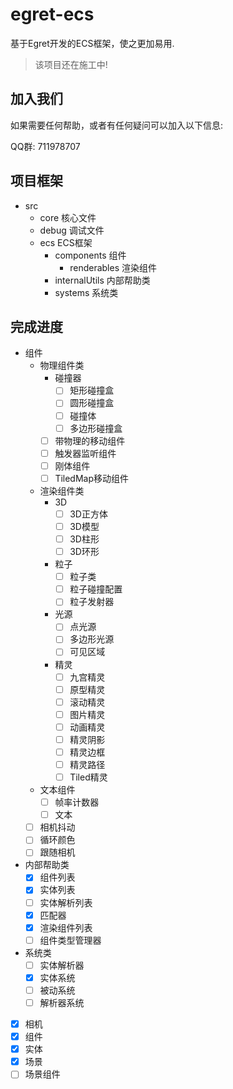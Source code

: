 # egret-ecs
基于Egret开发的ECS框架，使之更加易用.

> 该项目还在施工中! 

## 加入我们
如果需要任何帮助，或者有任何疑问可以加入以下信息:

QQ群: 711978707

## 项目框架

- src
  - core 核心文件
  - debug 调试文件
  - ecs ECS框架
    - components 组件
      - renderables 渲染组件
    - internalUtils 内部帮助类
    - systems 系统类

## 完成进度

- 组件
  - 物理组件类
    - 碰撞器
      - [ ] 矩形碰撞盒
      - [ ] 圆形碰撞盒
      - [ ] 碰撞体
      - [ ] 多边形碰撞盒
    - [ ] 带物理的移动组件
    - [ ] 触发器监听组件
    - [ ] 刚体组件
    - [ ] TiledMap移动组件 
  - 渲染组件类
    - 3D
      - [ ] 3D正方体
      - [ ] 3D模型
      - [ ] 3D柱形
      - [ ] 3D环形
    - 粒子
      - [ ] 粒子类
      - [ ] 粒子碰撞配置
      - [ ] 粒子发射器
    - 光源
      - [ ] 点光源
      - [ ] 多边形光源
      - [ ] 可见区域
    - 精灵
      - [ ] 九宫精灵
      - [ ] 原型精灵
      - [ ] 滚动精灵
      - [ ] 图片精灵
      - [ ] 动画精灵
      - [ ] 精灵阴影
      - [ ] 精灵边框
      - [ ] 精灵路径
      - [ ] Tiled精灵
  - 文本组件
    - [ ] 帧率计数器
    - [ ] 文本
  - [ ] 相机抖动
  - [ ] 循环颜色
  - [ ] 跟随相机
- 内部帮助类
  - [x] 组件列表
  - [x] 实体列表
  - [ ] 实体解析列表
  - [x] 匹配器
  - [x] 渲染组件列表
  - [ ] 组件类型管理器
- 系统类
  - [ ] 实体解析器
  - [x] 实体系统
  - [ ] 被动系统
  - [ ] 解析器系统
- [x] 相机
- [x] 组件
- [x] 实体
- [x] 场景
- [ ] 场景组件
